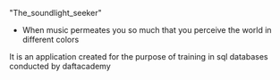 "The_soundlight_seeker"
- When music permeates you so much that you perceive the world in different colors

It is an application created for the purpose of training in sql databases conducted by daftacademy